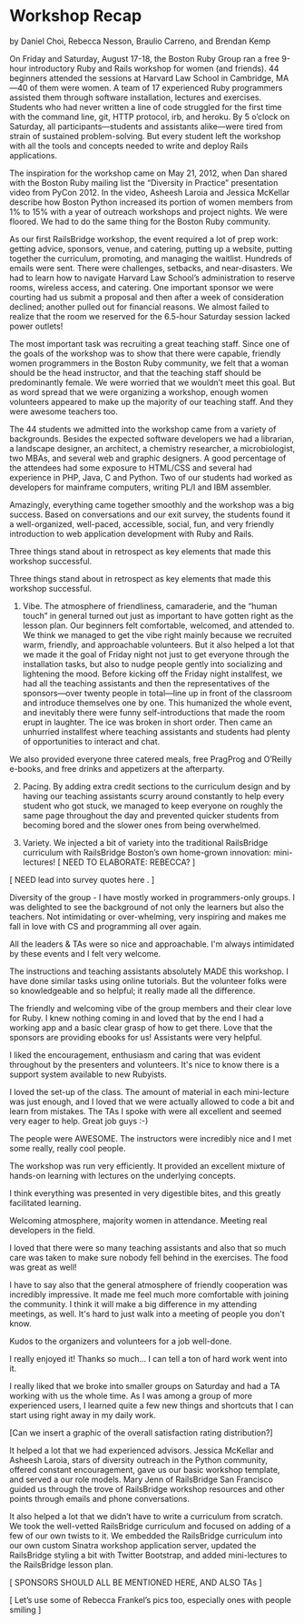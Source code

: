 # Workshop Recap


by Daniel Choi, Rebecca Nesson, Braulio Carreno, and Brendan Kemp


On Friday and Saturday, August 17-18, the Boston Ruby Group ran a free
9-hour introductory Ruby and Rails workshop for women (and friends). 44
beginners attended the sessions at Harvard Law School in Cambridge,
MA—40 of them were women. A team of 17 experienced Ruby programmers
assisted them through software installation, lectures and exercises.
Students who had never written a line of code struggled for the first
time with the command line, git, HTTP protocol, irb, and heroku. By 5
o’clock on Saturday, all participants—students and assistants alike—were
tired from strain of sustained problem-solving. But every student left
the workshop with all the tools and concepts needed to write and deploy
Rails applications.

The inspiration for the workshop came on May 21, 2012, when Dan shared
with the Boston Ruby mailing list the “Diversity in Practice”
presentation video from PyCon 2012. In the video, Asheesh Laroia and
Jessica McKellar describe how Boston Python increased its portion of
women members from 1% to 15% with a year of outreach workshops and
project nights. We were floored. We had to do the same thing for the
Boston Ruby community.

As our first RailsBridge workshop, the event required a lot of prep
work: getting advice, sponsors, venue, and catering, putting up a
website, putting together the curriculum, promoting, and managing the
waitlist. Hundreds of emails were sent. There were challenges, setbacks,
and near-disasters. We had to learn how to navigate Harvard Law School’s
administration to reserve rooms, wireless access, and catering. One
important sponsor we were courting had us submit a proposal and then
after a week of consideration declined; another pulled out for financial
reasons. We almost failed to realize that the room we reserved for the
6.5-hour Saturday session lacked power outlets!

The most important task was recruiting a great teaching staff. Since one
of the goals of the workshop was to show that there were capable,
friendly women programmers in the Boston Ruby community, we felt that a
woman should be the head instructor, and that the teaching staff should
be predominantly female. We were worried that we wouldn’t meet this
goal. But as word spread that we were organizing a workshop, enough
women volunteers appeared to make up the majority of our teaching staff.
And they were awesome teachers too.

The 44 students we admitted into the workshop came from a variety of
backgrounds. Besides the expected software developers we had a
librarian, a landscape designer, an architect, a chemistry researcher, a
microbiologist, two MBAs, and several web and graphic designers.  A good
percentage of the attendees had some exposure to HTML/CSS and several
had experience in PHP, Java, C and Python.  Two of our students had
worked as developers for mainframe computers, writing PL/I and IBM
assembler.

Amazingly, everything came together smoothly and the workshop was a big
success. Based on conversations and our exit survey, the students found
it a well-organized, well-paced, accessible, social, fun, and very
friendly introduction to web application development with Ruby and
Rails.


Three things stand about in retrospect as key elements that made this
workshop successful.

Three things stand about in retrospect as key elements that made this workshop successful.

1. Vibe. The atmosphere of friendliness, camaraderie, and the “human
   touch” in general turned out just as important to have gotten right
   as the lesson plan. Our beginners felt comfortable, welcomed, and
   attended to. We think we managed to get the vibe right mainly because
   we recruited warm, friendly, and approachable volunteers. But it also
   helped a lot that we made it the goal of Friday night not just to get
   everyone through the installation tasks, but also to nudge people
   gently into socializing and lightening the mood. Before kicking off
   the Friday night installfest, we had all the teaching assistants and
   then the representatives of the sponsors—over twenty people in
   total—line up in front of the classroom and introduce themselves one
   by one. This humanized the whole event, and inevitably there were
   funny self-introductions that made the room erupt in laughter. The
   ice was broken in short order. Then came an unhurried installfest
   where teaching assistants and students had plenty of opportunities to
   interact and chat.

We also provided everyone three catered meals, free PragProg and
O’Reilly e-books, and free drinks and appetizers at the afterparty.

2. Pacing. By adding extra credit sections to the curriculum design and
   by having our teaching assistants scurry around constantly to help
   every student who got stuck, we managed to keep everyone on roughly
   the same page throughout the day and prevented quicker students from
   becoming bored and the slower ones from being overwhelmed.

3. Variety. We injected a bit of variety into the traditional
   RailsBridge curriculum with RailsBridge Boston’s own home-grown
   innovation: mini-lectures! [ NEED TO ELABORATE: REBECCA? ]

[ NEED lead into survey quotes here . ]

Diversity of the group - I have mostly worked in programmers-only
groups. I was delighted to see the background of not only the learners
but also the teachers. Not intimidating or over-whelming, very inspiring
and makes me fall in love with CS and programming all over again.

All the leaders & TAs were so nice and approachable.  I'm always
intimidated by these events and I felt very welcome.

The instructions and teaching assistants absolutely MADE this workshop.
I have done similar tasks using online tutorials.  But the volunteer
folks were so knowledgeable and so helpful; it really made all the
difference.

The friendly and welcoming vibe of the group members and their clear
love for Ruby.  I knew nothing coming in and loved that by the end I had
a working app and a basic clear grasp of how to get there. Love that the
sponsors are providing ebooks for us!  Assistants were very helpful.  

I liked the encouragement, enthusiasm and caring that was evident
throughout by the presenters and volunteers.  It's nice to know there is
a support system available to new Rubyists.

I loved the set-up of the class. The amount of material in each
mini-lecture was just enough, and I loved that we were actually allowed
to code a bit and learn from mistakes. The TAs I spoke with were all
excellent and seemed very eager to help. Great job guys :-)

The people were AWESOME. The instructors were incredibly nice and I met
some really, really cool people.

The workshop was run very efficiently. It provided an excellent mixture
of hands-on learning with lectures on the underlying concepts.

I think everything was presented in very digestible bites, and this
greatly facilitated learning.

Welcoming atmosphere, majority women in attendance. Meeting real
developers in the field.

I loved that there were so many teaching assistants and also that so
much care was taken to make sure nobody fell behind in the exercises.
The food was great as well!

I have to say also that the general atmosphere of friendly cooperation
was incredibly impressive.  It made me feel much more comfortable with
joining the community.  I think it will make a big difference in my
attending meetings, as well.  It's hard to just walk into a meeting of
people you don't know.

Kudos to the organizers and volunteers for a job well-done.

I really enjoyed it!  Thanks so much... I can tell a ton of hard work
went into it.

I really liked that we broke into smaller groups on Saturday and had a
TA working with us the whole time. As I was among a group of more
experienced users, I learned quite a few new things and shortcuts that I
can start using right away in my daily work.


[Can we insert a graphic of the overall satisfaction rating
distribution?]



It helped a lot that we had experienced advisors. Jessica McKellar and
Asheesh Laroia, stars of diversity outreach in the Python community,
offered constant encouragement, gave us our basic workshop template, and
served a our role models. Mary Jenn of RailsBridge San Francisco guided
us through the trove of RailsBridge workshop resources and other points
through emails and phone conversations.

It also helped a lot that we didn’t have to write a curriculum from
scratch. We took the well-vetted RailsBridge curriculum and focused on
adding of a few of our own twists to it. We embedded the RailsBridge
curriculum into our own custom Sinatra workshop application server,
updated the RailsBridge styling a bit with Twitter Bootstrap, and added
mini-lectures to the RailsBridge lesson plan.

[ SPONSORS SHOULD ALL BE MENTIONED HERE, AND ALSO TAs ]


[ Let’s use some of Rebecca Frankel’s pics too, especially ones with
people smiling ]



